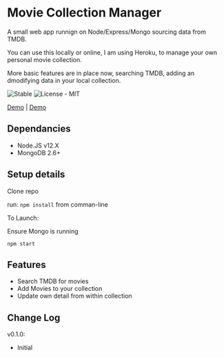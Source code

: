 # Movie Collection Manager

A small web app runnign on Node/Express/Mongo sourcing data from TMDB.

You can use this locally or online, I am using Heroku, to manage your own personal movie collection.

More basic features are in place now, searching TMDB, adding an dmodifying data in your local collection.

![Stable](https://img.shields.io/badge/Status-Stable-blue.svg)
![License - MIT](https://img.shields.io/github/license/mashape/apistatus.svg)

[Demo](http://movies-collection.herokuapp.com/) | [Demo](http://mcm.remelehane.me/)

## Dependancies
* Node.JS v12.X
* MongoDB 2.6+

## Setup details

Clone repo

run:
`npm install` from comman-line

To Launch:

Ensure Mongo is running

`npm start`

## Features
* Search TMDB for movies
* Add Movies to your collection
* Update own detail from within collection

## Change Log

v0.1.0:
* Initial